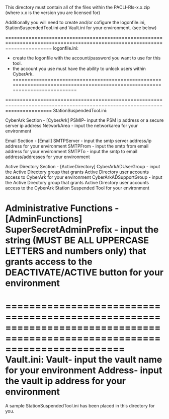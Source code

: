 

This directory must contain all of the files within the PACLI-Rls-x.x.zip (where x.x is the version you are licensed for)



Additionally you will need to create and/or cofigure the logonfile.ini, StationSuspendedTool.ini and Vault.ini for your environment. (see below)

============================================================================================================================
logonfile.ini:
- create the logonfile with the account/password you want to use for this tool.
- the account you use must have the ability to unlock users within CyberArk.
============================================================================================================================


============================================================================================================================
StationSuspendedTool.ini:

CyberArk Section - [CyberArk]
PSMIP- input the PSM ip address or a secure server ip address 
NetworkArea - input the networkarea for your environment

Email Section - [Email]
SMTPServer - input the smtp server address/ip address for your environment
SMTPFrom - input the smtp from email address for your environment
SMTPTo - input the smtp to email address/addresses for your environment

Active Directory Section - [ActiveDirectory]
CyberArkADUserGroup - input the Active Directory group that grants Active Directory user accounts access to CyberArk for your environment
CyberArkADSupportGroup - input the Active Directory group that grants Active Directory user accounts access to the CyberArk Station Suspended Tool for your environment

Administrative Functions - [AdminFunctions]
SuperSecretAdminPrefix - input the string (MUST BE ALL UPPERCASE LETTERS and numbers only) that grants access to the DEACTIVATE/ACTIVE button for your environment
============================================================================================================================


============================================================================================================================
Vault.ini:
Vault- input the vault name for your environment
Address- input the vault ip address for your environment
============================================================================================================================

A sample StationSuspendedTool.ini has been placed in this directory for you.


